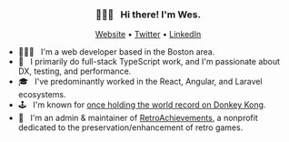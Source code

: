 <h3 align="center">🙋🏻‍♂️ &nbsp; Hi there! I'm Wes.</h3>
<p align="center">
  <a href="https://wescopeland.dev">Website</a> •
  <a href="https://twitter.com/wescopeland_">Twitter</a> •
  <a href="https://linkedin.com/in/wescopeland">LinkedIn</a>
</p>

- 👨🏻‍💻 &nbsp; I'm a web developer based in the Boston area.
- 🚀 &nbsp; I primarily do full-stack TypeScript work, and I'm passionate about DX, testing, and performance.
- 🎓 &nbsp; I've predominantly worked in the React, Angular, and Laravel ecosystems.
- 🕹 &nbsp; I'm known for [once holding the world record on Donkey Kong](https://arstechnica.com/gaming/2016/05/is-this-the-worlds-first-perfect-game-of-donkey-kong/).
- 👾 &nbsp; I'm an admin & maintainer of [RetroAchievements](https://retroachievements.org), a nonprofit dedicated to the preservation/enhancement of retro games.

